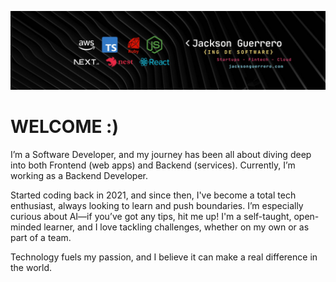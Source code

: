 ![Tecnologías](/1731010031390.jpeg 'Stack')

# WELCOME :)

I’m a Software Developer, and my journey has been all about diving deep into both Frontend (web apps) and Backend (services). Currently, I’m working as a Backend Developer.

Started coding back in 2021, and since then, I've become a total tech enthusiast, always looking to learn and push boundaries. I’m especially curious about AI—if you’ve got any tips, hit me up! I'm a self-taught, open-minded learner, and I love tackling challenges, whether on my own or as part of a team.

Technology fuels my passion, and I believe it can make a real difference in the world.

